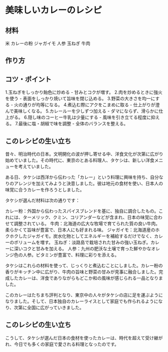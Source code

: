 # 美味しいカレーのレシピ
## 材料
米
カレーの粉
ジャガイモ
人参
玉ねぎ
牛肉

## 作り方

## コツ・ポイント
1.玉ねぎをしっかり飴色に炒める - 甘みとコクが増す。
2.肉を炒めるときに強火を使う - 表面をしっかり焼いて旨味を閉じ込める。
3.野菜の大きさを均一にする - 火の通りが均等になる。
4.煮込む際にアクをこまめに取る - 仕上がりが澄んで美味しくなる。
5.カレールーを少しずつ加える - ダマにならず、滑らかに仕上がる。
6.隠し味のコーヒー牛乳は少量にする - 風味を引き立てる程度に抑える。
7.最後に塩・胡椒で味を調整 - 全体のバランスを整える。

## このレシピの生い立ち

昔々、明治時代の日本。文明開化の波が押し寄せる中、洋食文化が次第に広がり始めていました。その時代に、東京のとある料理人、タケシは、新しい洋食メニューを考えていました。

ある日、タケシは西洋から伝わった「カレー」という料理に興味を持ち、自分なりのアレンジを加えてみようと決意しました。彼は地元の食材を使い、日本人の味覚に合うカレーを作ろうとしました。

タケシが選んだ材料は次の通りです：

カレー粉：外国から伝わったスパイスブレンドを基に、独自に調合したもの。これには、ターメリック、クミン、コリアンダーなどが含まれ、日本の味覚に合わせて調整されている。
牛肉：北海道の広大な牧場で育てられた質の良い牛肉。柔らかくて旨味が豊富で、日本人にも好まれる味。
ジャガイモ：北海道産のホクホクしたジャガイモ。炭水化物としてエネルギーを補給するだけでなく、カレーのボリュームを増す。
玉ねぎ：淡路島で栽培された甘みの強い玉ねぎ。カレーに深いコクと甘みを加える。
人参：九州の肥沃な土壌で育った鮮やかなオレンジ色の人参。ビタミンが豊富で、料理に彩りを添える。

タケシはこれらの材料を使って、じっくりと煮込むことにしました。カレー粉の香りがキッチン中に広がり、牛肉の旨味と野菜の甘みが見事に融合しました。完成したカレーは、洋食でありながらもどこか和の風味が感じられる一品となりました。

このカレーはたちまち評判となり、東京中の人々がタケシの店に足を運ぶようになりました。そして、日本独自のカレーライスとして家庭でも作られるようになり、次第に全国に広がっていきました。

## このレシピの生い立ち
こうして、タケシが選んだ日本の食材を使ったカレーは、時代を超えて受け継がれ、今日でも多くの家庭で愛される料理となったのです。
